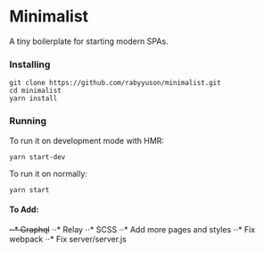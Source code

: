 # Minimalist

A tiny boilerplate for starting modern SPAs.

### Installing

```
git clone https://github.com/rabyyuson/minimalist.git
cd minimalist
yarn install
```

### Running

To run it on development mode with HMR:

```
yarn start-dev
```

To run it on normally:

```
yarn start
```

#### To Add:

~~⋅⋅* Graphql~~
⋅⋅* Relay
⋅⋅* SCSS
⋅⋅* Add more pages and styles
⋅⋅* Fix webpack
⋅⋅* Fix server/server.js